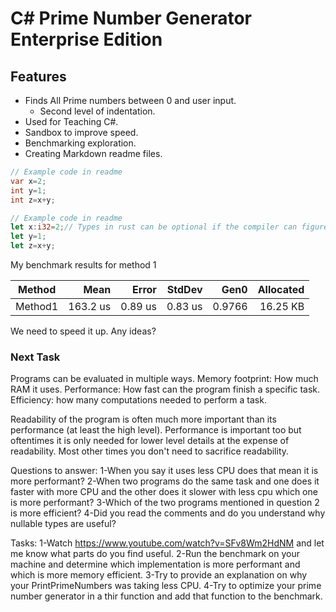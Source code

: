 # C# Prime Number Generator Enterprise Edition

## Features

-   Finds All Prime numbers between 0 and user input.
    -   Second level of indentation.
-   Used for Teaching C#.
-   Sandbox to improve speed.
-   Benchmarking exploration.
-   Creating Markdown readme files.
```csharp
// Example code in readme
var x=2;
int y=1;
int z=x+y;
```

```rust
// Example code in readme
let x:i32=2;// Types in rust can be optional if the compiler can figure it out. 
let y=1;
let z=x+y;
```


My benchmark results for method 1

| Method | Mean | Error | StdDev | Gen0 | Allocated |
| -------- | ---------:| --------:| --------:| -------:| ----------:|
| Method1 | 163.2 us | 0.89 us | 0.83 us | 0.9766 | 16.25 KB |

We need to speed it up. Any ideas?

### Next Task
Programs can be evaluated in multiple ways.
Memory footprint: How much RAM it uses.
Performance: How fast can the program finish a specific task.
Efficiency: how many computations needed to perform a task.

Readability of the program is often much more important than its performance (at least the high level). Performance is important too but oftentimes it is only needed for lower level details at the expense of readability. Most other times  you don't need to sacrifice readability. 

Questions to answer:
1-When you say it uses less CPU does that mean it is more performant? 
2-When two programs do the same task and one does it faster with more CPU and the other does it slower with less cpu which one is more performant?
3-Which of the two programs mentioned in question 2 is more efficient?
4-Did you read the comments and do you understand why nullable types are useful?

Tasks: 
1-Watch https://www.youtube.com/watch?v=SFv8Wm2HdNM and let me know what parts do you find useful.
2-Run the benchmark on your machine and determine which implementation is more performant and which is more memory efficient. 
3-Try to provide an explanation on why your PrintPrimeNumbers was taking less CPU.
4-Try to optimize your prime number generator in a thir function and add that function to the benchmark.

